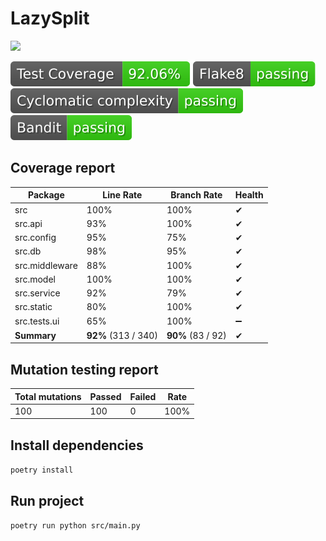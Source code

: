# LazySplit

![](https://github.com/linkstaple/SQR-project-S24/actions/workflows/deploy.yml/badge.svg)

![](https://raw.githubusercontent.com/linkstaple/SQR-project-S24/_xml_coverage_reports/data/main/badge.svg)
![](https://raw.githubusercontent.com/linkstaple/SQR-project-S24/_badges/data/flake8_badge.svg)
![](https://raw.githubusercontent.com/linkstaple/SQR-project-S24/_badges/data/cyclomatic_complexity.svg)
![](https://raw.githubusercontent.com/linkstaple/SQR-project-S24/_badges/data/bandit_badge.svg)

## Coverage report

<!-- BEGIN REPORT -->
Package | Line Rate | Branch Rate | Health
-------- | --------- | ----------- | ------
src | 100% | 100% | ✔
src.api | 93% | 100% | ✔
src.config | 95% | 75% | ✔
src.db | 98% | 95% | ✔
src.middleware | 88% | 100% | ✔
src.model | 100% | 100% | ✔
src.service | 92% | 79% | ✔
src.static | 80% | 100% | ✔
src.tests.ui | 65% | 100% | ➖
**Summary** | **92%** (313 / 340) | **90%** (83 / 92) | ✔
<!-- END REPORT -->

## Mutation testing report
<!-- BEGIN MUTATION REPORT -->
Total mutations | Passed | Failed | Rate
----------------|--------|--------|------
100 | 100 | 0 | 100%
<!-- END MUTATION REPORT -->

## Install dependencies
`poetry install`

## Run project
`poetry run python src/main.py`
